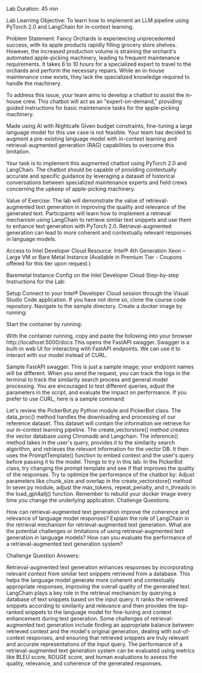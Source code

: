 Lab Duration: 45 min

Lab Learning Objective: To learn how to implement an LLM pipeline using PyTorch 2.0 and LangChain for in-context learning.

Problem Statement: Fancy Orchards is experiencing unprecedented success, with its apple products rapidly filling grocery store shelves. However, the increased production volume is straining the orchard's automated apple-picking machinery, leading to frequent maintenance requirements. It takes 6 to 10 hours for a specialized expert to travel to the orchards and perform the necessary repairs. While an in-house maintenance crew exists, they lack the specialized knowledge required to handle the machinery.

To address this issue, your team aims to develop a chatbot to assist the in-house crew. This chatbot will act as an "expert-on-demand," providing guided instructions for basic maintenance tasks for the apple-picking machinery.


Made using AI with Nightcafe
Given budget constraints, fine-tuning a large language model for this use case is not feasible. Your team has decided to augment a pre-existing language model with in-context learning and retrieval-augmented generation (RAG) capabilities to overcome this limitation.

Your task is to implement this augmented chatbot using PyTorch 2.0 and LangChain. The chatbot should be capable of providing contextually accurate and specific guidance by leveraging a dataset of historical conversations between specialized maintenance experts and field crews concerning the upkeep of apple-picking machinery.

Value of Exercise: The lab will demonstrate the value of retrieval-augmented text generation in improving the quality and relevance of the generated text. Participants will learn how to implement a retrieval mechanism using LangChain to retrieve similar text snippets and use them to enhance text generation with PyTorch 2.0. Retrieval-augmented generation can lead to more coherent and contextually relevant responses in language models.

Access to Intel Developer Cloud Resource:  Intel® 4th Generation Xeon – Large VM or Bare Metal Instance (Available in Premium Tier - Coupons offered for this tier upon request.)


Baremetal Instance Config on the Intel Developer Cloud
Step-by-step Instructions for the Lab:

Setup
Connect to your Intel® Developer Cloud session through the Visual Studio Code application.
If you have not done so, clone the course code repository.
Navigate to the sample directory.
Create a docker image by running: 

Start the container by running: 

With the container running, copy and paste the following into your browser http://localhost:5000/docs
This opens the FastAPI swagger. Swagger is a built-in web UI for interacting with FastAPI endpoints. We can use it to interact with our model instead of CURL.

Sample FastAPI swagger. This is just a sample image; your endpoint names will be different.
When you send the request, you can track the logs in the terminal to track the similarity search process and general model processing.
You are encouraged to test different queries, adjust the parameters in the script, and evaluate the impact on performance.
If you prefer to use CURL, here is a sample command:



Let's review the PickerBot.py Python module and PickerBot class.
The data_proc() method handles the downloading and processing of our reference dataset. This dataset will contain the information we retrieve for our in-context learning pipeline.
The create_vectorstore() method creates the vector database using Chromadb and Langchain.
The inference() method takes in the user's query, provides it to the similarity search algorithm, and retrieves the relevant information for the vector DB. It then uses the PromptTemplate() function to embed context and the user's query before passing it to the model.
Things to try in this lab:
In the PickerBot class, try changing the prompt template and see if that improves the quality of the responses.
Try to optimize the performance of the chatbot by:
Adjust parameters like chunk_size and overlap in the create_vectorstore() method
In sever.py module, adjust the max_tokens, repeat_penalty, and n_threads in the load_gpt4allj() function.
Remember to rebuild your docker image every time you change the underlying application.
Challenge Questions:

How can retrieval-augmented text generation improve the coherence and relevance of language model responses?
Explain the role of LangChain in the retrieval mechanism for retrieval-augmented text generation.
What are the potential challenges or limitations of using retrieval-augmented text generation in language models?
How can you evaluate the performance of a retrieval-augmented text generation system?
 

Challenge Question Answers:

Retrieval-augmented text generation enhances responses by incorporating relevant context from similar text snippets retrieved from a database. This helps the language model generate more coherent and contextually appropriate responses, improving the overall quality of the generated text.
LangChain plays a key role in the retrieval mechanism by querying a database of text snippets based on the input query. It ranks the retrieved snippets according to similarity and relevance and then provides the top-ranked snippets to the language model for fine-tuning and context enhancement during text generation.
Some challenges of retrieval-augmented text generation include finding an appropriate balance between retrieved context and the model's original generation, dealing with out-of-context responses, and ensuring that retrieved snippets are truly relevant and accurate representations of the input query.
The performance of a retrieval-augmented text generation system can be evaluated using metrics like BLEU score, ROUGE score, and human evaluations to assess the quality, relevance, and coherence of the generated responses.
 